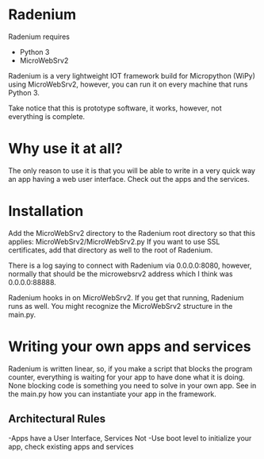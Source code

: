 # Radenium

Radenium requires
- Python 3
- MicroWebSrv2

Radenium is a very lightweight IOT framework build for Micropython (WiPy) using MicroWebSrv2, however, you can run it on every machine that runs Python 3.

Take notice that this is prototype software, it works, however, not everything is complete.


# Why use it at all?

The only reason to use it is that you will be able to write in a very quick way an app having a web user interface. Check out the apps and the services.


# Installation

Add the MicroWebSrv2 directory to the Radenium root directory so that this applies: MicroWebSrv2/MicroWebSrv2.py
If you want to use SSL certificates, add that directory as well to the root of Radenium.

There is a log saying to connect with Radenium via 0.0.0.0:8080, however, normally that should be the microwebsrv2 address which I think was 0.0.0.0:88888.

Radenium hooks in on MicroWebSrv2. If you get that running, Radenium runs as well. You might recognize the MicroWebSrv2 structure in the main.py.


# Writing your own apps and services

Radenium is written linear, so, if you make a script that blocks the program counter, everything is waiting for your app to have done what it is doing. None blocking code is something you need to solve in your own app.
See in the main.py how you can instantiate your app in the framework.


## Architectural Rules
-Apps have a User Interface, Services Not
-Use boot level to initialize your app, check existing apps and services
